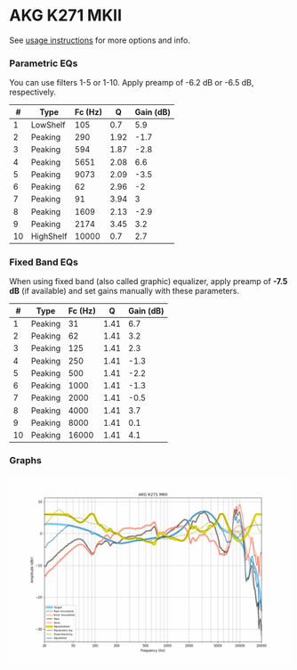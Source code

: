 # AKG K271 MKII
See [usage instructions](https://github.com/jaakkopasanen/AutoEq#usage) for more options and info.

### Parametric EQs
You can use filters 1-5 or 1-10. Apply preamp of -6.2 dB or -6.5 dB, respectively.

|   # | Type      |   Fc (Hz) |    Q |   Gain (dB) |
|-----|-----------|-----------|------|-------------|
|   1 | LowShelf  |       105 | 0.7  |         5.9 |
|   2 | Peaking   |       290 | 1.92 |        -1.7 |
|   3 | Peaking   |       594 | 1.87 |        -2.8 |
|   4 | Peaking   |      5651 | 2.08 |         6.6 |
|   5 | Peaking   |      9073 | 2.09 |        -3.5 |
|   6 | Peaking   |        62 | 2.96 |        -2   |
|   7 | Peaking   |        91 | 3.94 |         3   |
|   8 | Peaking   |      1609 | 2.13 |        -2.9 |
|   9 | Peaking   |      2174 | 3.45 |         3.2 |
|  10 | HighShelf |     10000 | 0.7  |         2.7 |

### Fixed Band EQs
When using fixed band (also called graphic) equalizer, apply preamp of **-7.5 dB** (if available) and set gains manually with these parameters.

|   # | Type    |   Fc (Hz) |    Q |   Gain (dB) |
|-----|---------|-----------|------|-------------|
|   1 | Peaking |        31 | 1.41 |         6.7 |
|   2 | Peaking |        62 | 1.41 |         3.2 |
|   3 | Peaking |       125 | 1.41 |         2.3 |
|   4 | Peaking |       250 | 1.41 |        -1.3 |
|   5 | Peaking |       500 | 1.41 |        -2.2 |
|   6 | Peaking |      1000 | 1.41 |        -1.3 |
|   7 | Peaking |      2000 | 1.41 |        -0.5 |
|   8 | Peaking |      4000 | 1.41 |         3.7 |
|   9 | Peaking |      8000 | 1.41 |         0.1 |
|  10 | Peaking |     16000 | 1.41 |         4.1 |

### Graphs
![](./AKG%20K271%20MKII.png)
